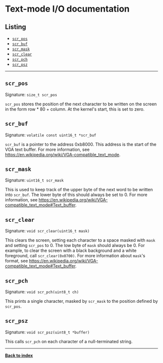 # Text-mode I/O documentation
## Listing
* [`scr_pos`](#scr_pos)
* [`scr_buf`](#scr_buf)
* [`scr_mask`](#scr_mask)
* [`scr_clear`](#scr_clear)
* [`scr_pch`](#scr_pch)
* [`scr_psz`](#scr_psz)

---
## `scr_pos`
Signature: `size_t scr_pos`

`scr_pos` stores the position of the next character to be written on the screen in the form row \* 80 + column.  At the kernel's start, this is set to zero.

## `scr_buf`
Signature: `volatile const uint16_t *scr_buf`

`scr_buf` is a pointer to the address 0xb8000.  This address is the start of the VGA text buffer.  For more information, see <https://en.wikipedia.org/wiki/VGA-compatible_text_mode>.

## `scr_mask`
Signature: `uint16_t scr_mask`

This is used to keep track of the upper byte of the next word to be written into `scr_buf`.  The lower byte of this should always be set to 0.  For more information, see <https://en.wikipedia.org/wiki/VGA-compatible_text_mode#Text_buffer>.

## `scr_clear`
Signature: `void scr_clear(uint16_t mask)`

This clears the screen, setting each character to a space masked with `mask` and setting `scr_pos` to 0.  The low byte of `mask` should always be 0.  For example, to clear the screen with a black background and a white foreground, call `scr_clear(0x0700)`.  For more information about `mask`'s format, see <https://en.wikipedia.org/wiki/VGA-compatible_text_mode#Text_buffer>.

## `scr_pch`
Signature: `void scr_pch(uint8_t ch)`

This prints a single character, masked by `scr_mask` to the position defined by `scr_pos`.

## `scr_psz`
Signature: `void scr_psz(uint8_t *buffer)`

This calls `scr_pch` on each character of a null-terminated string.

---
**[Back to index](index)**
